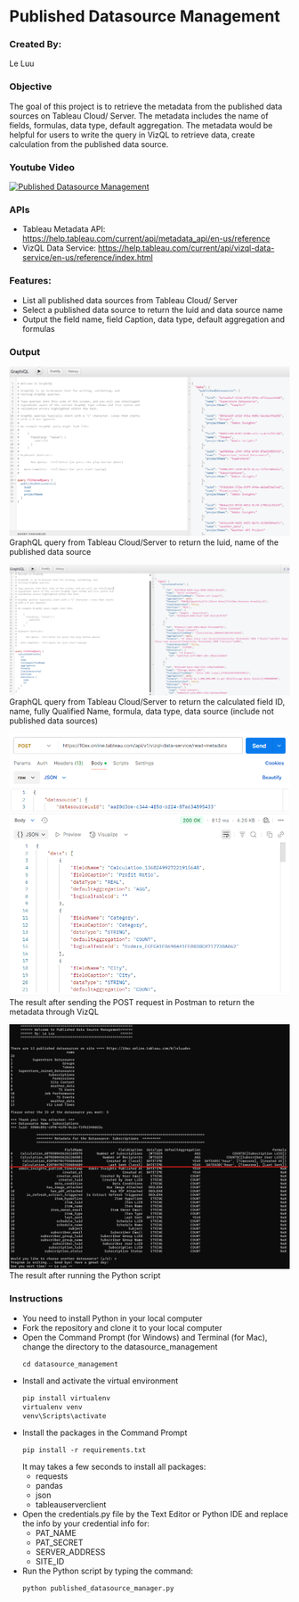 # Published Datasource Management

### Created By:
Le Luu

### Objective
The goal of this project is to retrieve the metadata from the published data sources on Tableau Cloud/ Server. 
The metadata includes the name of fields, formulas, data type, default aggregation. 
The metadata would be helpful for users to write the query in VizQL to retrieve data, create calculation from the published data source.

### Youtube Video
[![Published Datasource Management](https://img.youtube.com/vi/4NPIbE-DMJ0/0.jpg)](https://www.youtube.com/watch?v=4NPIbE-DMJ0)

### APIs
- Tableau Metadata API: https://help.tableau.com/current/api/metadata_api/en-us/reference
- VizQL Data Service: https://help.tableau.com/current/api/vizql-data-service/en-us/reference/index.html

### Features:
- List all published data sources from Tableau Cloud/ Server
- Select a published data source to return the luid and data source name
- Output the field name, field Caption, data type, default aggregation and formulas

### Output
![image](https://github.com/le-luu/datasource_management/blob/main/img/graphql_published_datasource.png)
GraphQL query from Tableau Cloud/Server to return the luid, name of the published data source

![image](https://github.com/le-luu/datasource_management/blob/main/img/graphql_calculatedfields.png)
GraphQL query from Tableau Cloud/Server to return the calculated field ID, name, fully Qualified Name, formula, data type, data source (include not published data sources)

![image](https://github.com/le-luu/datasource_management/blob/main/img/vizql_metadata.png)
The result after sending the POST request in Postman to return the metadata through VizQL

![image](https://github.com/le-luu/datasource_management/blob/main/img/result.png)
The result after running the Python script

### Instructions
- You need to install Python in your local computer
- Fork the repository and clone it to your local computer
- Open the Command Prompt (for Windows) and Terminal (for Mac), change the directory to the datasource_management
  ```
  cd datasource_management
  ```
- Install and activate the virtual environment
    ```
    pip install virtualenv
    virtualenv venv
    venv\Scripts\activate
    ```    
- Install the packages in the Command Prompt
    ```
    pip install -r requirements.txt
    ```
    It may takes a few seconds to install all packages:
    - requests
    - pandas
    - json
    - tableauserverclient
- Open the credentials.py file by the Text Editor or Python IDE and replace the info by your credential info for:
    - PAT_NAME
    - PAT_SECRET
    - SERVER_ADDRESS
    - SITE_ID
- Run the Python script by typing the command:
  ```
  python published_datasource_manager.py
  ```
